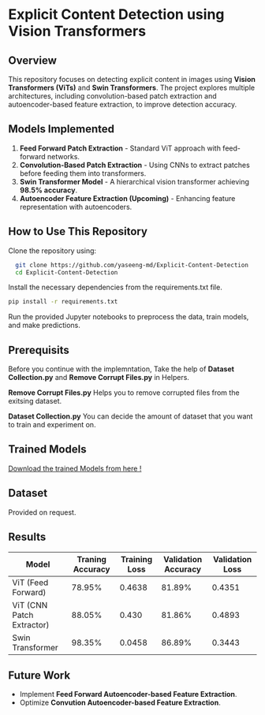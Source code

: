 # Explicit Content Detection using Vision Transformers

##  Overview
This repository focuses on detecting explicit content in images using **Vision Transformers (ViTs)** and **Swin Transformers**. The project explores multiple architectures, including convolution-based patch extraction and autoencoder-based feature extraction, to improve detection accuracy.

## Models Implemented
1. **Feed Forward Patch Extraction** - Standard ViT approach with feed-forward networks.
2. **Convolution-Based Patch Extraction** - Using CNNs to extract patches before feeding them into transformers.
3. **Swin Transformer Model** - A hierarchical vision transformer achieving **98.5% accuracy**.
4. **Autoencoder Feature Extraction (Upcoming)** - Enhancing feature representation with autoencoders.

## How to Use This Repository
Clone the repository using:
```bash
  git clone https://github.com/yaseeng-md/Explicit-Content-Detection
  cd Explicit-Content-Detection
```
Install the necessary dependencies from the requirements.txt file.
```bash
pip install -r requirements.txt
```
Run the provided Jupyter notebooks to preprocess the data, train models, and make predictions.

## Prerequisits
Before you continue with the implemntation, Take the help of **Dataset Collection.py** and **Remove Corrupt Files.py** in Helpers.


**Remove Corrupt Files.py** Helps you to remove corrupted files from the exitsing dataset.


**Dataset Collection.py** You can decide the amount of dataset that you want to train and experiment on.

## Trained Models
[Download the trained Models from here !](https://drive.google.com/drive/folders/1pXR-1hBxhV8rD6jXxoPAVCsCMDK78iyB?usp=sharing)

## Dataset
Provided on request.

##  Results
| Model                      | Traning Accuracy | Training Loss | Validation Accuracy | Validation Loss |
|----------------------------|------------------|---------------|---------------------|-----------------|
| ViT (Feed Forward)         | 78.95%           | 0.4638        | 81.89%              | 0.4351          |
| ViT (CNN Patch Extractor)  | 88.05%           | 0.430         | 81.86%              | 0.4893          |
| Swin Transformer           | 98.35%           | 0.0458        | 86.89%              | 0.3443          |


##  Future Work
- Implement **Feed Forward Autoencoder-based Feature Extraction**.
- Optimize **Convution Autoencoder-based Feature Extraction**.

